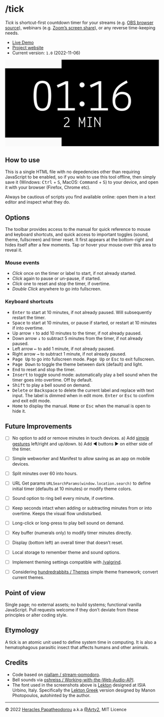 # /tick

*Tick* is shortcut-first countdown timer for your streams (e.g. [OBS browser source](https://obsproject.com/kb/browser-source)), webinars (e.g. [Zoom’s screen share](https://support.zoom.us/hc/en-us/articles/201362153-Sharing-your-screen-or-desktop-on-Zoom)), or any reverse time-keeping needs.

- [Live Demo](https://rawcdn.githack.com/Arty2/tick/master/tick.html)
- [Project website](https://heracl.es/tick)
- Current version: `1.0` (2022-11-06)

![Screenshot of /tick’s counting down at 2 minutes](./screenshots/ticker-screenshot_01.png)

## How to use

This is a single HTML file with no depedencies other than requiring JavaScript to be enabled, so if you wish to use this tool offline, then simply save it (Windows: <kbd>Ctrl</kbd> + <kbd>S</kbd>, MacOS: <kbd>Command</kbd> + <kbd>S</kbd>) to your device, and open it with your browser (Firefox, Chrome etc).

Always be cautious of scripts you find available online: open them in a text editor and inspect what they do.


## Options

The toolbar provides access to the manual for quick reference to mouse and keyboard shortcuts, and quick access to important toggles (sound, theme, fullscreen) and timer reset. It first appears at the bottom-right and hides itself after a few moments. Tap or hover your mouse over this area to reveal it.

### Mouse events

- *Click* once on the timer or label to start, if not already started.
- *Click* again to pause or un-pause, if started.
- *Click* one to reset and stop the timer, if overtime.
- *Double Click* anywhere to go into fullscreen.

### Keyboard shortcuts

- <kbd>Enter</kbd> to start at 10 minutes, if not already paused. Will subsequently restart the timer.
- <kbd>Space</kbd> to start at 10 minutes, or pause if started, or restart at 10 minutes if into overtime.
- Up arrow <kbd>↑</kbd> to add 10 minutes to the timer, if not already paused.
- Down arrow <kbd>↓</kbd> to subtract 5 minutes from the timer, if not already paused.
- Left arrow <kbd>←</kbd> to add 1 minute, if not already paused.
- Right arrow <kbd>→</kbd> to subtract 1 minute, if not already paused.
- <kbd>Page Up</kbd> to go into fullscreen mode. <kbd>Page Up</kbd> or <kbd>Esc</kbd> to exit fullscreen. 
- <kbd>Page Down</kbd> to toggle the theme between dark (default) and light.
- <kbd>End</kbd> to reset and stop the timer.
- <kbd>Insert</kbd> to toggle sound mode: automatically play a bell sound when the timer goes into overtime. Off by default.
- <kbd>Shift</kbd> to play a bell sound on demand.
- <kbd>Delete</kbd> or <kbd>Backspace</kbd> to delete the current label and replace with text input. The label is dimmed when in edit more. <kbd>Enter</kbd> or <kbd>Esc</kbd> to confirm and exit edit mode.
- <kbd>Home</kbd> to display the manual. <kbd>Home</kbd> or <kbd>Esc</kbd> when the manual is open to hide it.


## Future Improvements

- [ ] No option to add or remove minutes in touch devices. a) Add [simple gestures](https://stackoverflow.com/a/62825217) left/right and up/down. b) Add ◀ buttons ▶ on either side of the timer.
- [ ] Simple webworker and Manifest to allow saving as an app on mobile devices.
- [ ] Split minutes over 60 into hours.
- [ ] URL Get params `URLSearchParams(window.location.search)` to define initial timer (defaults at 10 minutes) or modify theme colors.
- [ ] Sound option to ring bell every minute, if overtime.
- [ ] Keep seconds intact when adding or subtracting minutes from or into overtime. Keeps the visual flow undisturbed.
- [ ] Long-click or long-press to play bell sound on demand.
- [ ] Key buffer (numerals only) to modify timer minutes directly.
- [ ] Display (bottom left) an overall timer that doesn’t reset.
- [ ] Local storage to remember theme and sound options.
- [ ] Implement theming settings compatible with [/valgrind](https://heracl.es/valgrind).
- [ ] Considering [hundredrabbits / Themes](https://github.com/hundredrabbits/Themes) simple theme framework; convert current themes.


## Point of view

Single page; no external assets; no build systems; functional vanilla JavaScript.
Pull requests welcome if they don’t deviate from these principles or alter coding style.


## Etymology

A tick is an atomic unit used to define system time in computing. It is also a hematophagous parasitic insect that affects humans and other animals.

## Credits

- Code based on [njallam / stream-pomodoro](https://github.com/njallam/stream-pomodoro).
- Bell sounds via [oshreiss / Working-with-the-Web-Audio-API](https://github.com/joshreiss/Working-with-the-Web-Audio-API/).
- The font used in the screenshots above is [Lekton](https://fonts.google.com/specimen/Lekton) designed at ISIA Urbino, Italy. Specifically the [Lekton Greek](https://www.roleplay.gr/blog/greekifying-lekton-font) version designed by Manon Photopoulos, autohinted by the author.

* * *

© 2022 [Heracles Papatheodorou](https://heracl.es) a.k.a [@Arty2](https://www.twitter.com/Arty2), MIT Licence